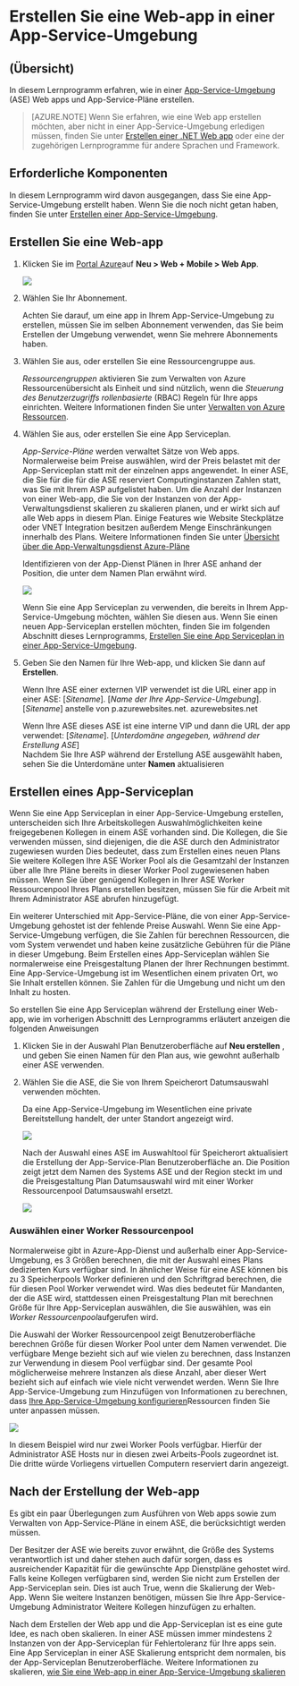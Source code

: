 <properties
    pageTitle="Erstellen Sie eine Web-app in einer App-Service-Umgebung"
    description="Erfahren Sie, wie Sie Web apps und app Dienstpläne in einer App-Service-Umgebung zu erstellen."
    services="app-service"
    documentationCenter=""
    authors="ccompy"
    manager="stefsch"
    editor=""/>

<tags
    ms.service="app-service"
    ms.workload="web"
    ms.tgt_pltfrm="na"
    ms.devlang="na"
    ms.topic="article" 
    ms.date="10/17/2016"
    ms.author="ccompy"/>

# <a name="create-a-web-app-in-an-app-service-environment"></a>Erstellen Sie eine Web-app in einer App-Service-Umgebung

## <a name="overview"></a>(Übersicht)

In diesem Lernprogramm erfahren, wie in einer [App-Service-Umgebung](app-service-app-service-environment-intro.md) (ASE) Web apps und App-Service-Pläne erstellen. 

> [AZURE.NOTE] Wenn Sie erfahren, wie eine Web app erstellen möchten, aber nicht in einer App-Service-Umgebung erledigen müssen, finden Sie unter [Erstellen einer .NET Web app](web-sites-dotnet-get-started.md) oder eine der zugehörigen Lernprogramme für andere Sprachen und Framework.

## <a name="prerequisites"></a>Erforderliche Komponenten

In diesem Lernprogramm wird davon ausgegangen, dass Sie eine App-Service-Umgebung erstellt haben. Wenn Sie die noch nicht getan haben, finden Sie unter [Erstellen einer App-Service-Umgebung](app-service-web-how-to-create-an-app-service-environment.md). 

## <a name="create-a-web-app"></a>Erstellen Sie eine Web-app

1. Klicken Sie im [Portal Azure](https://portal.azure.com/)auf **Neu > Web + Mobile > Web App**. 

    ![][1]

2. Wählen Sie Ihr Abonnement.  

    Achten Sie darauf, um eine app in Ihrem App-Service-Umgebung zu erstellen, müssen Sie im selben Abonnement verwenden, das Sie beim Erstellen der Umgebung verwendet, wenn Sie mehrere Abonnements haben. 

3. Wählen Sie aus, oder erstellen Sie eine Ressourcengruppe aus.

    *Ressourcengruppen* aktivieren Sie zum Verwalten von Azure Ressourcenübersicht als Einheit und sind nützlich, wenn die *Steuerung des Benutzerzugriffs rollenbasierte* (RBAC) Regeln für Ihre apps einrichten. Weitere Informationen finden Sie unter [Verwalten von Azure Ressourcen][ResourceGroups]. 

4. Wählen Sie aus, oder erstellen Sie eine App Serviceplan.

    *App-Service-Pläne* werden verwaltet Sätze von Web apps.  Normalerweise beim Preise auswählen, wird der Preis belastet mit der App-Serviceplan statt mit der einzelnen apps angewendet. In einer ASE, die Sie für die für die ASE reserviert Computinginstanzen Zahlen statt, was Sie mit Ihrem ASP aufgelistet haben.  Um die Anzahl der Instanzen von einer Web-app, die Sie von der Instanzen von der App-Verwaltungsdienst skalieren zu skalieren planen, und er wirkt sich auf alle Web apps in diesem Plan.  Einige Features wie Website Steckplätze oder VNET Integration besitzen außerdem Menge Einschränkungen innerhalb des Plans.  Weitere Informationen finden Sie unter [Übersicht über die App-Verwaltungsdienst Azure-Pläne](../app-service/azure-web-sites-web-hosting-plans-in-depth-overview.md)

    Identifizieren von der App-Dienst Plänen in Ihrer ASE anhand der Position, die unter dem Namen Plan erwähnt wird.  

    ![][5]

    Wenn Sie eine App Serviceplan zu verwenden, die bereits in Ihrem App-Service-Umgebung möchten, wählen Sie diesen aus. Wenn Sie einen neuen App-Serviceplan erstellen möchten, finden Sie im folgenden Abschnitt dieses Lernprogramms, [Erstellen Sie eine App Serviceplan in einer App-Service-Umgebung](#createplan).

5. Geben Sie den Namen für Ihre Web-app, und klicken Sie dann auf **Erstellen**. 

    Wenn Ihre ASE einer externen VIP verwendet ist die URL einer app in einer ASE: [*Sitename*]. [*Name der Ihre App-Service-Umgebung*]. [*Sitename*] anstelle von p.azurewebsites.net. azurewebsites.net
    
    Wenn Ihre ASE dieses ASE ist eine interne VIP und dann die URL der app verwendet: [*Sitename*]. [*Unterdomäne angegeben, während der Erstellung ASE*]   
    Nachdem Sie Ihre ASP während der Erstellung ASE ausgewählt haben, sehen Sie die Unterdomäne unter **Namen** aktualisieren

## <a name="a-namecreateplana-create-an-app-service-plan"></a><a name="createplan"></a>Erstellen eines App-Serviceplan

Wenn Sie eine App Serviceplan in einer App-Service-Umgebung erstellen, unterscheiden sich Ihre Arbeitskollegen Auswahlmöglichkeiten keine freigegebenen Kollegen in einem ASE vorhanden sind.  Die Kollegen, die Sie verwenden müssen, sind diejenigen, die die ASE durch den Administrator zugewiesen wurden  Dies bedeutet, dass zum Erstellen eines neuen Plans Sie weitere Kollegen Ihre ASE Worker Pool als die Gesamtzahl der Instanzen über alle Ihre Pläne bereits in dieser Worker Pool zugewiesenen haben müssen.  Wenn Sie über genügend Kollegen in Ihrer ASE Worker Ressourcenpool Ihres Plans erstellen besitzen, müssen Sie für die Arbeit mit Ihrem Administrator ASE abrufen hinzugefügt.

Ein weiterer Unterschied mit App-Service-Pläne, die von einer App-Service-Umgebung gehostet ist der fehlende Preise Auswahl.  Wenn Sie eine App-Service-Umgebung verfügen, die Sie Zahlen für berechnen Ressourcen, die vom System verwendet und haben keine zusätzliche Gebühren für die Pläne in dieser Umgebung.  Beim Erstellen eines App-Serviceplan wählen Sie normalerweise eine Preisgestaltung Planen der Ihrer Rechnungen bestimmt.  Eine App-Service-Umgebung ist im Wesentlichen einem privaten Ort, wo Sie Inhalt erstellen können.  Sie Zahlen für die Umgebung und nicht um den Inhalt zu hosten.

So erstellen Sie eine App Serviceplan während der Erstellung einer Web-app, wie im vorherigen Abschnitt des Lernprogramms erläutert anzeigen die folgenden Anweisungen

1. Klicken Sie in der Auswahl Plan Benutzeroberfläche auf **Neu erstellen** , und geben Sie einen Namen für den Plan aus, wie gewohnt außerhalb einer ASE verwenden.

2. Wählen Sie die ASE, die Sie von Ihrem Speicherort Datumsauswahl verwenden möchten.

    Da eine App-Service-Umgebung im Wesentlichen eine private Bereitstellung handelt, der unter Standort angezeigt wird. 

    ![][2]

    Nach der Auswahl eines ASE im Auswahltool für Speicherort aktualisiert die Erstellung der App-Service-Plan Benutzeroberfläche an.  Die Position zeigt jetzt dem Namen des Systems ASE und der Region steckt im und die Preisgestaltung Plan Datumsauswahl wird mit einer Worker Ressourcenpool Datumsauswahl ersetzt.  

    ![][3]

### <a name="selecting-a-worker-pool"></a>Auswählen einer Worker Ressourcenpool

Normalerweise gibt in Azure-App-Dienst und außerhalb einer App-Service-Umgebung, es 3 Größen berechnen, die mit der Auswahl eines Plans dedizierten Kurs verfügbar sind.  In ähnlicher Weise für eine ASE können bis zu 3 Speicherpools Worker definieren und den Schriftgrad berechnen, die für diesen Pool Worker verwendet wird.  Was dies bedeutet für Mandanten, der die ASE wird, stattdessen einen Preisgestaltung Plan mit berechnen Größe für Ihre App-Serviceplan auswählen, die Sie auswählen, was ein *Worker Ressourcenpool*aufgerufen wird.  

Die Auswahl der Worker Ressourcenpool zeigt Benutzeroberfläche berechnen Größe für diesen Worker Pool unter dem Namen verwendet.  Die verfügbare Menge bezieht sich auf wie vielen zu berechnen, dass Instanzen zur Verwendung in diesem Pool verfügbar sind.  Der gesamte Pool möglicherweise mehrere Instanzen als diese Anzahl, aber dieser Wert bezieht sich auf einfach wie viele nicht verwendet werden.  Wenn Sie Ihre App-Service-Umgebung zum Hinzufügen von Informationen zu berechnen, dass [Ihre App-Service-Umgebung konfigurieren](app-service-web-configure-an-app-service-environment.md)Ressourcen finden Sie unter anpassen müssen.

![][4]

In diesem Beispiel wird nur zwei Worker Pools verfügbar. Hierfür der Administrator ASE Hosts nur in diesen zwei Arbeits-Pools zugeordnet ist.  Die dritte würde Vorliegens virtuellen Computern reserviert darin angezeigt.  

## <a name="after-web-app-creation"></a>Nach der Erstellung der Web-app

Es gibt ein paar Überlegungen zum Ausführen von Web apps sowie zum Verwalten von App-Service-Pläne in einem ASE, die berücksichtigt werden müssen.  

Der Besitzer der ASE wie bereits zuvor erwähnt, die Größe des Systems verantwortlich ist und daher stehen auch dafür sorgen, dass es ausreichender Kapazität für die gewünschte App Dienstpläne gehostet wird. Falls keine Kollegen verfügbaren sind, werden Sie nicht zum Erstellen der App-Serviceplan sein.  Dies ist auch True, wenn die Skalierung der Web-App.  Wenn Sie weitere Instanzen benötigen, müssen Sie Ihre App-Service-Umgebung Administrator Weitere Kollegen hinzufügen zu erhalten.

Nach dem Erstellen der Web app und die App-Serviceplan ist es eine gute Idee, es nach oben skalieren.  In einer ASE müssen immer mindestens 2 Instanzen von der App-Serviceplan für Fehlertoleranz für Ihre apps sein.  Eine App Serviceplan in einer ASE Skalierung entspricht dem normalen, bis der App-Serviceplan Benutzeroberfläche.  Weitere Informationen zu skalieren, [wie Sie eine Web-app in einer App-Service-Umgebung skalieren](app-service-web-scale-a-web-app-in-an-app-service-environment.md)

<!--Image references-->
[1]: ./media/app-service-web-how-to-create-a-web-app-in-an-ase/createaspnewwebapp.png
[2]: ./media/app-service-web-how-to-create-a-web-app-in-an-ase/createasplocation.png
[3]: ./media/app-service-web-how-to-create-a-web-app-in-an-ase/createaspselected.png
[4]: ./media/app-service-web-how-to-create-a-web-app-in-an-ase/createaspworkerpool.png
[5]: ./media/app-service-web-how-to-create-a-web-app-in-an-ase/selectaspinase.png

<!--Links-->
[WhatisASE]: http://azure.microsoft.com/documentation/articles/app-service-app-service-environment-intro/
[Appserviceplans]: http://azure.microsoft.com/documentation/articles/azure-web-sites-web-hosting-plans-in-depth-overview/
[HowtoCreateASE]: http://azure.microsoft.com/documentation/articles/app-service-web-how-to-create-an-app-service-environment/
[HowtoScale]: http://azure.microsoft.com/documentation/articles/app-service-web-scale-a-web-app-in-an-app-service-environment
[HowtoConfigureASE]: http://azure.microsoft.com/documentation/articles/app-service-web-configure-an-app-service-environment
[ResourceGroups]: http://azure.microsoft.com/documentation/articles/resource-group-portal/
[AzurePowershell]: http://azure.microsoft.com/documentation/articles/powershell-install-configure/
